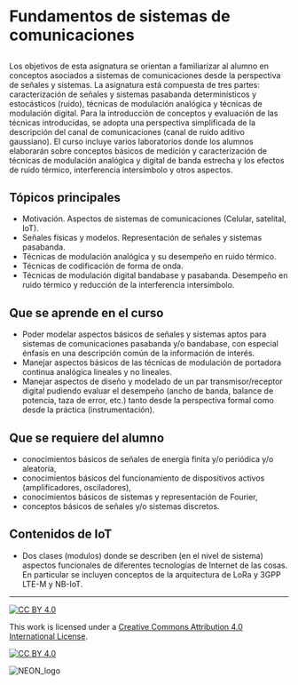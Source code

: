 # Fundamentos de sistemas de comunicaciones
## 
Los objetivos de esta asignatura se orientan a familiarizar al alumno en conceptos asociados a sistemas de comunicaciones desde la perspectiva de señales y sistemas. La asignatura está compuesta de tres partes: caracterización de señales y sistemas pasabanda determinísticos y estocásticos (ruido), técnicas de modulación analógica y técnicas de modulación digital. Para la introducción de conceptos y evaluación de las técnicas introducidas, se adopta una perspectiva simplificada de la descripción del canal de comunicaciones (canal de ruido aditivo gaussiano).
El curso incluye varios laboratorios donde los alumnos elaborarán sobre conceptos básicos de medición y caracterización de técnicas de modulación analógica y digital de banda estrecha y los efectos de ruido térmico, interferencia intersímbolo y otros aspectos.

## Tópicos principales
* Motivación. Aspectos de sistemas de comunicaciones (Celular, satelital, IoT). 
* Señales físicas y modelos. Representación de señales y sistemas pasabanda.
* Técnicas de modulación analógica y su desempeño en ruido térmico. 
* Técnicas de codificación de forma de onda. 
* Técnicas de modulación digital bandabase y pasabanda. Desempeño en ruido térmico y reducción de la interferencia intersímbolo.

## Que se aprende en el curso
*	Poder modelar aspectos básicos de señales y sistemas aptos para sistemas de comunicaciones pasabanda y/o bandabase, con especial énfasis en una descripción común de la información de interés. 
*	Manejar aspectos básicos de las técnicas de modulación de portadora continua analógica lineales y no lineales. 
*	Manejar aspectos de diseño y modelado de un par transmisor/receptor digital pudiendo evaluar el desempeño (ancho de banda, balance de potencia, taza de error, etc.) tanto desde la perspectiva formal como desde la práctica (instrumentación). 

## Que se requiere del alumno
*	conocimientos básicos de señales de energía finita y/o periódica y/o aleatoria, 
*	conocimientos básicos del funcionamiento de dispositivos activos (amplificadores, osciladores), 
*	conocimientos básicos de sistemas y representación de Fourier, 
*	conceptos básicos de señales y/o sistemas discretos. 

## Contenidos de IoT
* Dos clases (modulos) donde se describen (en el nivel de sistema) aspectos funcionales de diferentes tecnologías de Internet de las cosas. En particular se incluyen conceptos de la arquitectura de LoRa y 3GPP LTE-M y NB-IoT.



***
[![CC BY 4.0][cc-by-shield]][cc-by]

This work is licensed under a
[Creative Commons Attribution 4.0 International License][cc-by].

[![CC BY 4.0][cc-by-image]][cc-by]

[cc-by]: http://creativecommons.org/licenses/by/4.0/
[cc-by-image]: https://i.creativecommons.org/l/by/4.0/88x31.png
[cc-by-shield]: https://img.shields.io/badge/License-CC%20BY%204.0-lightgrey.svg

![NEON_logo](https://github.com/neon-iot/introdigitalcom/assets/94380520/1260f2de-aa2f-4123-8dea-7c2cfa8ebdc2)

